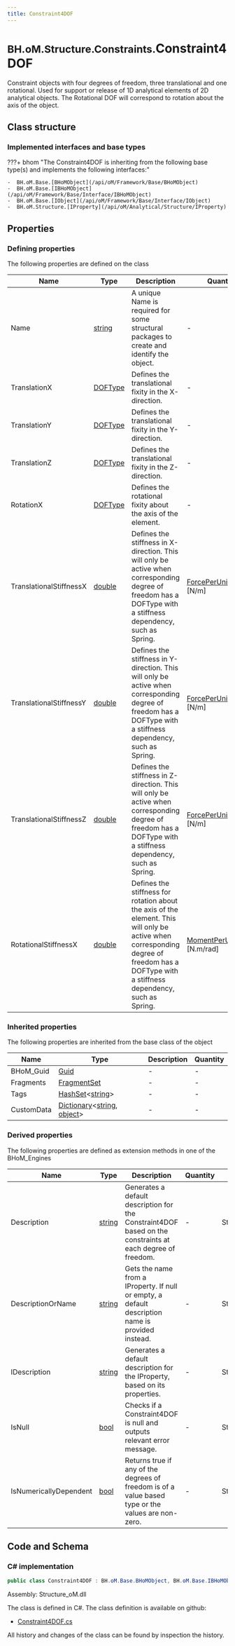 ```yaml
---
title: Constraint4DOF
---
```


# <small>BH.oM.Structure.Constraints.</small>**Constraint4DOF**

Constraint objects with four degrees of freedom, three translational and one rotational. Used for support or release of 1D analytical elements of 2D analytical objects. The Rotational DOF will correspond to rotation about the axis of the object.

## Class structure

### Implemented interfaces and base types

???+ bhom "The Constraint4DOF is inheriting from the following base type(s) and implements the following interfaces:"

    -  BH.oM.Base.[BHoMObject](/api/oM/Framework/Base/BHoMObject)
    -  BH.oM.Base.[IBHoMObject](/api/oM/Framework/Base/Interface/IBHoMObject)
    -  BH.oM.Base.[IObject](/api/oM/Framework/Base/Interface/IObject)
    -  BH.oM.Structure.[IProperty](/api/oM/Analytical/Structure/IProperty)


## Properties



### Defining properties

The following properties are defined on the class

| Name             | Type             | Description      | Quantity         |
|------------------|------------------|------------------|------------------|
| Name | [string](https://learn.microsoft.com/en-us/dotnet/api/System.String?view=netstandard-2.0) | A unique Name is required for some structural packages to create and identify the object. | - |
| TranslationX | [DOFType](/api/oM/Analytical/Structure/Constraints/Enums/DOFType) | Defines the translational fixity in the X-direction. | - |
| TranslationY | [DOFType](/api/oM/Analytical/Structure/Constraints/Enums/DOFType) | Defines the translational fixity in the Y-direction. | - |
| TranslationZ | [DOFType](/api/oM/Analytical/Structure/Constraints/Enums/DOFType) | Defines the translational fixity in the Z-direction. | - |
| RotationX | [DOFType](/api/oM/Analytical/Structure/Constraints/Enums/DOFType) | Defines the rotational fixity about the axis of the element. | - |
| TranslationalStiffnessX | [double](https://learn.microsoft.com/en-us/dotnet/api/System.Double?view=netstandard-2.0) | Defines the stiffness in X-direction. This will only be active when corresponding degree of freedom has a DOFType with a stiffness dependency, such as Spring. | [ForcePerUnitLength](/api/oM/Dimensional/Quantities/Attributes/ForcePerUnitLength) [N/m] |
| TranslationalStiffnessY | [double](https://learn.microsoft.com/en-us/dotnet/api/System.Double?view=netstandard-2.0) | Defines the stiffness in Y-direction. This will only be active when corresponding degree of freedom has a DOFType with a stiffness dependency, such as Spring. | [ForcePerUnitLength](/api/oM/Dimensional/Quantities/Attributes/ForcePerUnitLength) [N/m] |
| TranslationalStiffnessZ | [double](https://learn.microsoft.com/en-us/dotnet/api/System.Double?view=netstandard-2.0) | Defines the stiffness in Z-direction. This will only be active when corresponding degree of freedom has a DOFType with a stiffness dependency, such as Spring. | [ForcePerUnitLength](/api/oM/Dimensional/Quantities/Attributes/ForcePerUnitLength) [N/m] |
| RotationalStiffnessX | [double](https://learn.microsoft.com/en-us/dotnet/api/System.Double?view=netstandard-2.0) | Defines the stiffness for rotation about the axis of the element. This will only be active when corresponding degree of freedom has a DOFType with a stiffness dependency, such as Spring. | [MomentPerUnitAngle](/api/oM/Dimensional/Quantities/Attributes/MomentPerUnitAngle) [N.m/rad] |


### Inherited properties
The following properties are inherited from the base class of the object

| Name             | Type             | Description      | Quantity         |
|------------------|------------------|------------------|------------------|
| BHoM_Guid | [Guid](https://learn.microsoft.com/en-us/dotnet/api/System.Guid?view=netstandard-2.0) | - | - |
| Fragments | [FragmentSet](/api/oM/Framework/Base/FragmentSet) | - | - |
| Tags | [HashSet](https://learn.microsoft.com/en-us/dotnet/api/System.Collections.Generic.HashSet-1?view=netstandard-2.0)&lt;[string](https://learn.microsoft.com/en-us/dotnet/api/System.String?view=netstandard-2.0)&gt; | - | - |
| CustomData | [Dictionary](https://learn.microsoft.com/en-us/dotnet/api/System.Collections.Generic.Dictionary-2?view=netstandard-2.0)&lt;[string](https://learn.microsoft.com/en-us/dotnet/api/System.String?view=netstandard-2.0), [object](https://learn.microsoft.com/en-us/dotnet/api/System.Object?view=netstandard-2.0)&gt; | - | - |


### Derived properties

The following properties are defined as extension methods in one of the BHoM_Engines

| Name             | Type             | Description      | Quantity         | Engine           |
|------------------|------------------|------------------|------------------|------------------|
| Description | [string](https://learn.microsoft.com/en-us/dotnet/api/System.String?view=netstandard-2.0) | Generates a default description for the Constraint4DOF based on the constraints at each degree of freedom. | - | Structure_Engine |
| DescriptionOrName | [string](https://learn.microsoft.com/en-us/dotnet/api/System.String?view=netstandard-2.0) | Gets the name from a IProperty. If null or empty, a default description name is provided instead. | - | Structure_Engine |
| IDescription | [string](https://learn.microsoft.com/en-us/dotnet/api/System.String?view=netstandard-2.0) | Generates a default description for the IProperty, based on its properties. | - | Structure_Engine |
| IsNull | [bool](https://learn.microsoft.com/en-us/dotnet/api/System.Boolean?view=netstandard-2.0) | Checks if a Constraint4DOF is null and outputs relevant error message. | - | Structure_Engine |
| IsNumericallyDependent | [bool](https://learn.microsoft.com/en-us/dotnet/api/System.Boolean?view=netstandard-2.0) | Returns true if any of the degrees of freedom is of a value based type or the values are non-zero. | - | Structure_Engine |


## Code and Schema

### C# implementation

``` C# title="C#"
public class Constraint4DOF : BH.oM.Base.BHoMObject, BH.oM.Base.IBHoMObject, BH.oM.Base.IObject, BH.oM.Structure.IProperty
```

Assembly: Structure_oM.dll

The class is defined in C#. The class definition is available on github:

- [Constraint4DOF.cs](https://github.com/BHoM/BHoM/blob/develop/Structure_oM/Constraints\Constraint4DOF.cs)

All history and changes of the class can be found by inspection the history.
